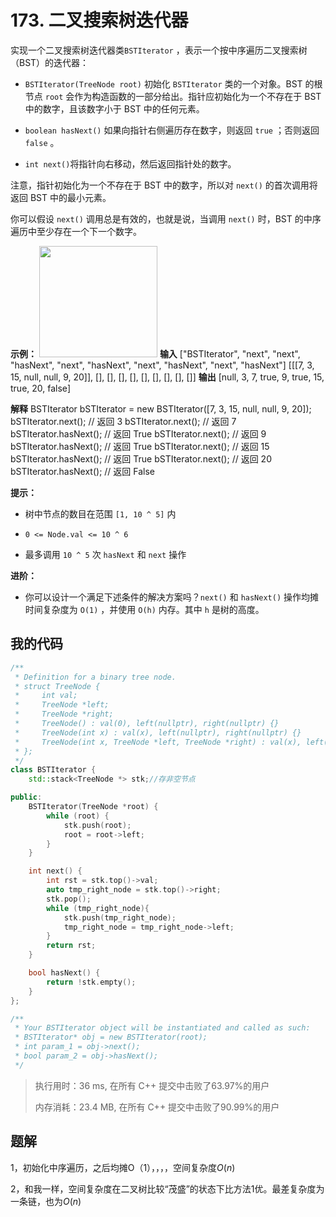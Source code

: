 # 173. 二叉搜索树迭代器
实现一个二叉搜索树迭代器类`BSTIterator` ，表示一个按中序遍历二叉搜索树（BST）的迭代器：

- `BSTIterator(TreeNode root)` 初始化 `BSTIterator` 类的一个对象。BST 的根节点 `root` 会作为构造函数的一部分给出。指针应初始化为一个不存在于 BST 中的数字，且该数字小于 BST 中的任何元素。

- `boolean hasNext()` 如果向指针右侧遍历存在数字，则返回 `true` ；否则返回 `false` 。

- `int next()`将指针向右移动，然后返回指针处的数字。


注意，指针初始化为一个不存在于 BST 中的数字，所以对 `next()` 的首次调用将返回 BST 中的最小元素。

你可以假设 `next()` 调用总是有效的，也就是说，当调用 `next()` 时，BST 的中序遍历中至少存在一个下一个数字。

 

**示例：**
<img style="width: 189px; height: 178px;" src="https://assets.leetcode.com/uploads/2018/12/25/bst-tree.png" alt="">
**输入**
["BSTIterator", "next", "next", "hasNext", "next", "hasNext", "next", "hasNext", "next", "hasNext"]
[[[7, 3, 15, null, null, 9, 20]], [], [], [], [], [], [], [], [], []]
**输出**
[null, 3, 7, true, 9, true, 15, true, 20, false]

**解释**
BSTIterator bSTIterator = new BSTIterator([7, 3, 15, null, null, 9, 20]);
bSTIterator.next();    // 返回 3
bSTIterator.next();    // 返回 7
bSTIterator.hasNext(); // 返回 True
bSTIterator.next();    // 返回 9
bSTIterator.hasNext(); // 返回 True
bSTIterator.next();    // 返回 15
bSTIterator.hasNext(); // 返回 True
bSTIterator.next();    // 返回 20
bSTIterator.hasNext(); // 返回 False




**提示：**


- 树中节点的数目在范围 `[1, 10 ^ 5]` 内

- `0 <= Node.val <= 10 ^ 6`

- 最多调用 `10 ^ 5` 次 `hasNext` 和 `next` 操作




**进阶：**


- 你可以设计一个满足下述条件的解决方案吗？`next()` 和 `hasNext()` 操作均摊时间复杂度为 `O(1)` ，并使用 `O(h)` 内存。其中 `h` 是树的高度。

## 我的代码

```c++
/**
 * Definition for a binary tree node.
 * struct TreeNode {
 *     int val;
 *     TreeNode *left;
 *     TreeNode *right;
 *     TreeNode() : val(0), left(nullptr), right(nullptr) {}
 *     TreeNode(int x) : val(x), left(nullptr), right(nullptr) {}
 *     TreeNode(int x, TreeNode *left, TreeNode *right) : val(x), left(left), right(right) {}
 * };
 */
class BSTIterator {
    std::stack<TreeNode *> stk;//存非空节点

public:
    BSTIterator(TreeNode *root) {
        while (root) {
            stk.push(root);
            root = root->left;
        }
    }

    int next() {
        int rst = stk.top()->val;
        auto tmp_right_node = stk.top()->right;
        stk.pop();
        while (tmp_right_node){
            stk.push(tmp_right_node);
            tmp_right_node = tmp_right_node->left;
        }
        return rst;
    }

    bool hasNext() {
        return !stk.empty();
    }
};

/**
 * Your BSTIterator object will be instantiated and called as such:
 * BSTIterator* obj = new BSTIterator(root);
 * int param_1 = obj->next();
 * bool param_2 = obj->hasNext();
 */
```

> 执行用时：36 ms, 在所有 C++ 提交中击败了63.97%的用户
>
> 内存消耗：23.4 MB, 在所有 C++ 提交中击败了90.99%的用户

## 题解

1，初始化中序遍历，之后均摊O（1），，，，空间复杂度*O*(*n*) 

2，和我一样，空间复杂度在二叉树比较“茂盛”的状态下比方法1优。最差复杂度为一条链，也为*O*(*n*) 